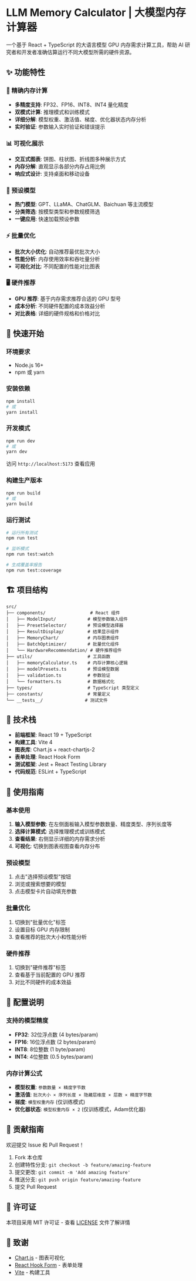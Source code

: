 # LLM Memory Calculator | 大模型内存计算器

一个基于 React + TypeScript 的大语言模型 GPU 内存需求计算工具，帮助 AI 研究者和开发者准确估算运行不同大模型所需的硬件资源。

## ✨ 功能特性

### 🧮 精确内存计算
- **多精度支持**: FP32、FP16、INT8、INT4 量化精度
- **双模式计算**: 推理模式和训练模式
- **详细分解**: 模型权重、激活值、梯度、优化器状态内存分析
- **实时验证**: 参数输入实时验证和错误提示

### 📊 可视化展示
- **交互式图表**: 饼图、柱状图、折线图多种展示方式
- **内存分解**: 直观显示各部分内存占用比例
- **响应式设计**: 支持桌面和移动设备

### 🎯 预设模型
- **热门模型**: GPT、LLaMA、ChatGLM、Baichuan 等主流模型
- **分类筛选**: 按模型类型和参数规模筛选
- **一键应用**: 快速加载预设参数

### ⚡ 批量优化
- **批次大小优化**: 自动推荐最优批次大小
- **性能分析**: 内存使用效率和吞吐量分析
- **可视化对比**: 不同配置的性能对比图表

### 🖥️ 硬件推荐
- **GPU 推荐**: 基于内存需求推荐合适的 GPU 型号
- **成本分析**: 不同硬件配置的成本效益分析
- **对比表格**: 详细的硬件规格和价格对比

## 🚀 快速开始

### 环境要求
- Node.js 16+ 
- npm 或 yarn

### 安装依赖
```bash
npm install
# 或
yarn install
```

### 开发模式
```bash
npm run dev
# 或
yarn dev
```

访问 `http://localhost:5173` 查看应用

### 构建生产版本
```bash
npm run build
# 或
yarn build
```

### 运行测试
```bash
# 运行所有测试
npm run test

# 监听模式
npm run test:watch

# 生成覆盖率报告
npm run test:coverage
```

## 🏗️ 项目结构

```
src/
├── components/                 # React 组件
│   ├── ModelInput/            # 模型参数输入组件
│   ├── PresetSelector/        # 预设模型选择器
│   ├── ResultDisplay/         # 结果显示组件
│   ├── MemoryChart/           # 内存图表组件
│   ├── BatchOptimizer/        # 批量优化组件
│   └── HardwareRecommendation/ # 硬件推荐组件
├── utils/                     # 工具函数
│   ├── memoryCalculator.ts    # 内存计算核心逻辑
│   ├── modelPresets.ts        # 预设模型数据
│   ├── validation.ts          # 参数验证
│   └── formatters.ts          # 数据格式化
├── types/                     # TypeScript 类型定义
├── constants/                 # 常量定义
└── __tests__/                # 测试文件
```

## 🧪 技术栈

- **前端框架**: React 19 + TypeScript
- **构建工具**: Vite 4
- **图表库**: Chart.js + react-chartjs-2
- **表单处理**: React Hook Form
- **测试框架**: Jest + React Testing Library
- **代码规范**: ESLint + TypeScript

## 📖 使用指南

### 基本使用
1. **输入模型参数**: 在左侧面板输入模型参数数量、精度类型、序列长度等
2. **选择计算模式**: 选择推理模式或训练模式
3. **查看结果**: 右侧显示详细的内存需求分析
4. **可视化**: 切换到图表视图查看内存分布

### 预设模型
1. 点击"选择预设模型"按钮
2. 浏览或搜索想要的模型
3. 点击模型卡片自动填充参数

### 批量优化
1. 切换到"批量优化"标签
2. 设置目标 GPU 内存限制
3. 查看推荐的批次大小和性能分析

### 硬件推荐
1. 切换到"硬件推荐"标签
2. 查看基于当前配置的 GPU 推荐
3. 对比不同硬件的成本效益

## 🔧 配置说明

### 支持的模型精度
- **FP32**: 32位浮点数 (4 bytes/param)
- **FP16**: 16位浮点数 (2 bytes/param)  
- **INT8**: 8位整数 (1 byte/param)
- **INT4**: 4位整数 (0.5 bytes/param)

### 内存计算公式
- **模型权重**: `参数数量 × 精度字节数`
- **激活值**: `批次大小 × 序列长度 × 隐藏层维度 × 层数 × 精度字节数`
- **梯度**: `模型权重内存` (仅训练模式)
- **优化器状态**: `模型权重内存 × 2` (仅训练模式，Adam优化器)

## 🤝 贡献指南

欢迎提交 Issue 和 Pull Request！

1. Fork 本仓库
2. 创建特性分支: `git checkout -b feature/amazing-feature`
3. 提交更改: `git commit -m 'Add amazing feature'`
4. 推送分支: `git push origin feature/amazing-feature`
5. 提交 Pull Request

## 📄 许可证

本项目采用 MIT 许可证 - 查看 [LICENSE](LICENSE) 文件了解详情

## 🙏 致谢

- [Chart.js](https://www.chartjs.org/) - 图表可视化
- [React Hook Form](https://react-hook-form.com/) - 表单处理
- [Vite](https://vitejs.dev/) - 构建工具
